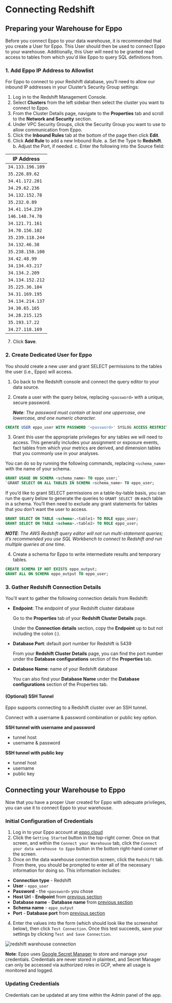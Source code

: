 # Connecting Redshift

## Preparing your Warehouse for Eppo

Before you connect Eppo to your data warehouse, it is recommended that you create a User for Eppo. This User should then be used to connect Eppo to your warehouse. Additionally, this User will need to be granted read access to tables from which you'd like Eppo to query SQL definitions from.

### 1. Add Eppo IP Address to Allowlist

For Eppo to connect to your Redshift database, you’ll need to allow our inbound IP addresses in your Cluster’s Security Group settings:

1. Log in to the Redshift Management Console.
2. Select **Clusters** from the left sidebar then select the cluster you want to connect to Eppo.
3. From the Cluster Details page, navigate to the **Properties** tab and scroll to the **Network and Security** section.
4. Under VPC Security Groups, click the Security Group you want to use to allow communication from Eppo.
5. Click the **Inbound Rules** tab at the bottom of the page then click **Edit**.
6. Click **Add Rule** to add a new Inbound Rule.
   a. Set the Type to **Redshift**.
   b. Adjust the Port, if needed.
   c. Enter the following into the Source field: 

| IP Address |
| --- |
| `34.133.196.109` |
| `35.226.89.62` |
| `34.41.172.201` |
| `34.29.62.236` |
| `34.132.152.78` |
| `35.232.0.89` |
| `34.41.154.239` |
| `146.148.74.70` |
| `34.121.71.161` |
| `34.70.156.102` |
| `35.239.118.244` |
| `34.132.46.38` |
| `35.238.158.100` |
| `34.42.48.99` |
| `34.134.43.217` |
| `34.134.2.209` |
| `34.134.152.212` |
| `35.225.36.104` |
| `34.31.169.195` |
| `34.134.214.137` |
| `34.30.65.165` |
| `34.28.215.125` |
| `35.193.17.22` |
| `34.27.118.169` |

7. Click **Save**.

### 2. Create Dedicated User for Eppo

You should create a new user and grant SELECT permissions to the tables the user (i.e., Eppo) will access.

1. Go back to the Redshift console and connect the query editor to your data source.
2. Create a user with the query below, replacing `<password>` with a unique, secure password.

   _**Note**: The password must contain at least one uppercase, one lowercase, and one numeric character._

```sql
CREATE USER eppo_user WITH PASSWORD '<password>' SYSLOG ACCESS RESTRICTED;
```

3. Grant this user the appropriate privileges for any tables we will need to access. This
   generally includes your assignment or exposure events, fact tables from which your
   metrics are derived, and dimension tables that you commonly use in your analyses.

You can do so by running the following commands, replacing `<schema_name>` with the name of your schema.

```sql
GRANT USAGE ON SCHEMA <schema_name> TO eppo_user;`
`GRANT SELECT ON ALL TABLES IN SCHEMA <schema_name> TO eppo_user;
```

If you’d like to grant SELECT permissions on a table-by-table basis, you can run the query below to generate the queries to `GRANT SELECT ON` each table in a schema. You’ll then need to exclude any grant statements for tables that you don’t want the user to access.

```sql
GRANT SELECT ON TABLE <schema>.<table1> TO ROLE eppo_user;
GRANT SELECT ON TABLE <schema>.<table2> TO ROLE eppo_user;
```

_**NOTE**: The AWS Redshift query editor will not run multi-statement queries; it’s recommended you use SQL Workbench to connect to Redshift and run multiple queries at one time._

4. Create a schema for Eppo to write intermediate results and temporary tables.

```sql
CREATE SCHEMA IF NOT EXISTS eppo_output;
GRANT ALL ON SCHEMA eppo_output TO eppo_user;
```

### 3. Gather Redshift Connection Details

You'll want to gather the following connection details from Redshift:

- **Endpoint**: The endpoint of your Redshift cluster database

  Go to the **Properties** tab of your **Redshift Cluster Details** page.

  Under the **Connection details** section, copy the **Endpoint** up to but not including the colon (:).

- **Database Port**: default port number for Redshift is 5439

  From your **Redshift Cluster Details** page, you can find the port number under the **Database configurations** section of the **Properties** tab.

- **Database Name**: name of your Redshift database

  You can also find your **Database Name** under the **Database configurations** section of the Properties tab.

#### (Optional) SSH Tunnel

Eppo supports connecting to a Redshift cluster over an SSH tunnel.

Connect with a username & password combination or public key option.

**SSH tunnel with username and password**

- tunnel host
- username & password

**SSH tunnel with public key**

- tunnel host
- username
- public key

## Connecting your Warehouse to Eppo

Now that you have a proper User created for Eppo with adequate privileges, you can use it to connect Eppo to your warehouse.

### Initial Configuration of Credentials

1. Log in to your Eppo account at [eppo.cloud](https://eppo.cloud/)
2. Click the `Getting Started` button in the top-right corner. Once on that screen, and within the `Connect your Warehouse` tab, click the `Connect your data warehouse to Eppo` button in the bottom right-hand corner of the screen.
3. Once on the data warehouse connection screen, click the `Redshift` tab. From there, you should be prompted to enter all of the necessary information for doing so. This information includes:

- **Connection type** - Redshift
- **User** - `eppo_user`
- **Password** - the `<password>` you chose
- **Host Url** - **Endpoint** from [previous section](#gather-redshift-connection-details)
- **Database name** - **Database name** from [previous section](#gather-redshift-connection-details)
- **Schema name** - `eppo_output`
- **Port** - **Database port** from [previous section](#gather-redshift-connection-details)

4. Enter the values into the form (which should look like the screenshot below), then click `Test Connection`. Once this test succeeds, save your settings by clicking `Test and Save Connection`.

![redshift warehouse connection](/img/connecting-data/redshift_connection.png)

**Note**: Eppo uses [Google Secret Manager](https://cloud.google.com/secret-manager) to store and manage your credentials. Credentials are never stored in plaintext, and Secret Manager can only be accessed via authorized roles in GCP, where all usage is monitored and logged.

### Updating Credentials

Credentials can be updated at any time within the Admin panel of the app.
